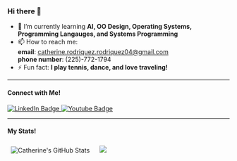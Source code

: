 ### Hi there 👋

<!--
**CatherineRodriquez04/CatherineRodriquez04** is a ✨ _special_ ✨ repository because its `README.md` (this file) appears on your GitHub profile.

Here are some ideas to get you started:

- 🔭 I’m currently working on ...
- 🌱 I’m currently learning ...
- 👯 I’m looking to collaborate on ...
- 🤔 I’m looking for help with ...
- 💬 Ask me about ...
- 📫 How to reach me: ...
- 😄 Pronouns: ...
- ⚡ Fun fact: ...
<img src="https://komarev.com/ghpvc/?username=CatherineRodriquez04&style=flat-square&color=blue" alt=""/>
-->

- 🌱 I’m currently learning **AI, OO Design, Operating Systems, Programming Langauges, and Systems Programming**
- 📫 How to reach me:
        <br />**email**: catherine.rodriquez.rodriquez04@gmail.com
        <br />**phone number**: (225)-772-1794
- ⚡ Fun fact: **I play tennis, dance, and love traveling!**

---
#### Connect with Me!
<div id="badges">
  <a href="https://www.linkedin.com/in/catherine-rodriquez04/">
    <img src="https://img.shields.io/badge/LinkedIn-blue?style=for-the-badge&logo=linkedin&logoColor=white" alt="LinkedIn Badge"/>
  </a>
   <a href="https://www.youtube.com/@CatherineRodriquez">
    <img src="https://img.shields.io/badge/YouTube-red?style=for-the-badge&logo=youtube&logoColor=white" alt="Youtube Badge"/>
  </a>

---
#### My Stats!
  <img hspace="15" style="margin:0.5rem" src="https://github-readme-stats.vercel.app/api?username=CatherineRodriquez04&show_icons=true&line_height=25&count_private=true&title_color=212121&text_color=212121&icon_color=1a237e&bg_color=00838f" alt="Catherine's GitHub Stats" />
</a>
  <img hspace="10" src="https://github-readme-stats.vercel.app/api/top-langs/?username=CatherineRodriquez04&layout=compact&title_color=212121&text_color=212121&icon_color=1a237e&bg_color=00838f">
</a>

